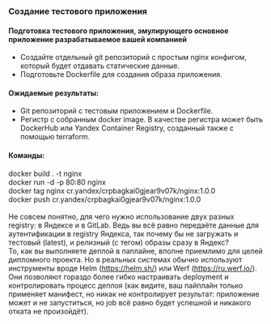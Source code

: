 ### Создание тестового приложения
#### Подготовка тестового приложения, эмулирующего основное приложение разрабатываемое вашей компанией
* Создайте отдельный git репозиторий с простым nginx конфигом, который будет отдавать статические данные.
* Подготовьте Dockerfile для создания образа приложения.

#### Ожидаемые результаты:
* Git репозиторий с тестовым приложением и Dockerfile.
* Регистр с собранным docker image. В качестве регистра может быть DockerHub или Yandex Container Registry, созданный также с помощью terraform.

#### Команды:
docker build . -t nginx
<br>docker run -d -p 80:80 nginx
<br>docker tag nginx cr.yandex/crpbagkai0gjear9v07k/nginx:1.0.0
<br>docker push cr.yandex/crpbagkai0gjear9v07k/nginx:1.0.0
<br><br>Не совсем понятно, для чего нужно использование двух разных registry: в Яндексе и в GitLab. Ведь вы всё равно передаёте данные для аутентификации в registry Яндекса, так почему бы не загружать и тестовый (latest), и релизный (с тегом) образы сразу в Яндекс?
<br>То, как вы выполняете деплой в паплайне, вполне приемлимо для целей дипломного проекта. Но в реальных системах обычно используют инструменты вроде Helm (https://helm.sh/) или Werf (https://ru.werf.io/). Они позволяют гораздо более гибко настраивать deployment и контролировать процесс деплоя (как видите, ваш пайплайн только применяет манифест, но никак не контролирует результат: приложение может и не запуститься, но job всё равно будет успешной и никакого отката не произойдёт).
